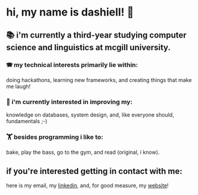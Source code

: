 # hi, my name is dashiell! 👋


## 📚 i'm currently a third-year studying computer science and linguistics at mcgill university.
### 🪗 my technical interests primarily lie within: 
doing hackathons, learning new frameworks, and creating things that make me laugh!
### 🧮 i'm currently interested in improving my:
knowledge on databases, system design, and, like everyone should, fundamentals ;-)
### 🏋️ besides programming i like to:
bake, play the bass, go to the gym, and read (original, i know).
## if you're interested getting in contact with me:
here is my <a style="text-decoration: none;" href="mailto:me@dashiellrich.com">email</a>, my <a href="https://linkedin.com/in/dashiell-rich/">linkedin</a>, and, for good measure, my <a href="https://dashiellrich.com">website</a>!

